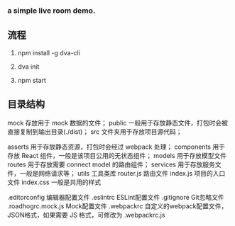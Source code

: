 ### a simple live room demo.

## 流程

1. npm install -g dva-cli

2. dva init

3. npm start

## 目录结构

mock 存放用于 mock 数据的文件；
public 一般用于存放静态文件，打包时会被直接复制到输出目录(./dist)；
src 文件夹用于存放项目源代码；

asserts 用于存放静态资源，打包时会经过 webpack 处理；
components 用于存放 React 组件，一般是该项目公用的无状态组件；
models 用于存放模型文件
routes 用于存放需要 connect model 的路由组件；
services 用于存放服务文件，一般是网络请求等；
utils 工具类库
router.js 路由文件
index.js 项目的入口文件
index.css 一般是共用的样式


.editorconfig 编辑器配置文件
.eslintrc ESLint配置文件
.gitignore Git忽略文件
.roadhogrc.mock.js Mock配置文件
.webpackrc 自定义的webpack配置文件，JSON格式，如果需要 JS 格式，可修改为 .webpackrc.js

